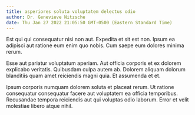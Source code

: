 ```yaml
---
title: asperiores soluta voluptatem delectus odio
author: Dr. Genevieve Nitzsche
date: Thu Jan 27 2022 21:05:50 GMT-0500 (Eastern Standard Time)
---
```

Est qui qui consequatur nisi non aut. Expedita et sit est non. Ipsum ea adipisci aut ratione eum enim quo nobis. Cum saepe eum dolores minima rerum.

 Esse aut pariatur voluptatum aperiam. Aut officia corporis et ex dolorem explicabo veritatis. Quibusdam culpa autem ab. Dolorem aliquam dolorum blanditiis quam amet reiciendis magni quia. Et assumenda et et.

 Ipsum corporis numquam dolorem soluta et placeat rerum. Ut ratione consequatur consequatur facere aut voluptatem ea officia temporibus. Recusandae tempora reiciendis aut qui voluptas odio laborum. Error et velit molestiae libero atque nihil.
